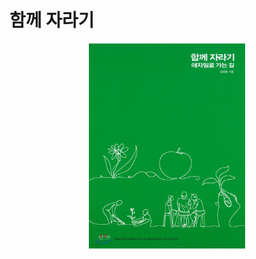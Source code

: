 # 함께 자라기

<div align="center">
  <img src="docs/img.png" alt="Image" width="250" height="328">
</div>
